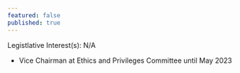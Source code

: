 ```yaml
---
featured: false
published: true
---
```

Legistlative Interest(s): N/A

* Vice Chairman at Ethics and Privileges Committee until May 2023
